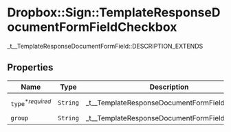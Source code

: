 # Dropbox::Sign::TemplateResponseDocumentFormFieldCheckbox

_t__TemplateResponseDocumentFormField::DESCRIPTION_EXTENDS

## Properties

| Name | Type | Description | Notes |
| ---- | ---- | ----------- | ----- |
| `type`<sup>*_required_</sup> | ```String``` |  _t__TemplateResponseDocumentFormField::TYPE  |  [default to 'checkbox'] |
| `group` | ```String``` |  _t__TemplateResponseDocumentFormField::GROUP  |  |

